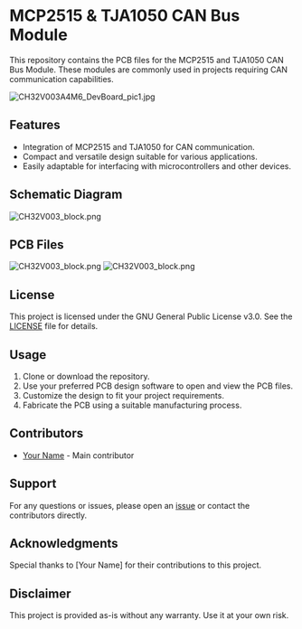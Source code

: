 # MCP2515 & TJA1050 CAN Bus Module

This repository contains the PCB files for the MCP2515 and TJA1050 CAN Bus Module. These modules are commonly used in projects requiring CAN communication capabilities.

![CH32V003A4M6_DevBoard_pic1.jpg](https://github.com/yasir-shahzad/MCP2515-CAN-Bus-Module/blob/master/images/MCP2515-CAN-Bus-Module.jpg)


## Features

- Integration of MCP2515 and TJA1050 for CAN communication.
- Compact and versatile design suitable for various applications.
- Easily adaptable for interfacing with microcontrollers and other devices.

## Schematic Diagram
![CH32V003_block.png](https://github.com/yasir-shahzad/MCP2515-CAN-Bus-Module/blob/master/images/Schematic.png)

## PCB Files
![CH32V003_block.png](https://github.com/yasir-shahzad/MCP2515-CAN-Bus-Module/blob/master/images/PCB-top.png)
![CH32V003_block.png](https://github.com/yasir-shahzad/MCP2515-CAN-Bus-Module/blob/master/images/PCB3D.png)


## License

This project is licensed under the GNU General Public License v3.0. See the [LICENSE](LICENSE) file for details.

## Usage

1. Clone or download the repository.
2. Use your preferred PCB design software to open and view the PCB files.
3. Customize the design to fit your project requirements.
4. Fabricate the PCB using a suitable manufacturing process.

## Contributors

- [Your Name](https://github.com/yourusername) - Main contributor

## Support

For any questions or issues, please open an [issue](https://github.com/yourrepository/issues) or contact the contributors directly.

## Acknowledgments

Special thanks to [Your Name] for their contributions to this project.

## Disclaimer

This project is provided as-is without any warranty. Use it at your own risk.
